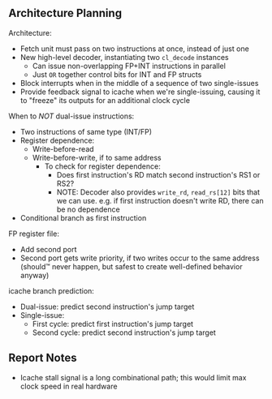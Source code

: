 ## Architecture Planning

Architecture:
- Fetch unit must pass on two instructions at once, instead of just one
- New high-level decoder, instantiating two `cl_decode` instances
  - Can issue non-overlapping FP+INT instructions in parallel
  - Just `OR` together control bits for INT and FP structs
- Block interrupts when in the middle of a sequence of two single-issues
- Provide feedback signal to icache when we're single-issuing, causing it to "freeze" its outputs for an additional clock cycle

When to *NOT* dual-issue instructions:
- Two instructions of same type (INT/FP)
- Register dependence:
  - Write-before-read
  - Write-before-write, if to same address
    - To check for register dependence:
      - Does first instruction's RD match second instruction's RS1 or RS2?
      - NOTE: Decoder also provides `write_rd`, `read_rs[12]` bits that we can use. e.g. if first instruction doesn't write RD, there can be no dependence
- Conditional branch as first instruction

FP register file:
 - Add second port
 - Second port gets write priority, if two writes occur to the same address (should™ never happen, but safest to create well-defined behavior anyway)

icache branch prediction:
- Dual-issue: predict second instruction's jump target
- Single-issue:
  - First cycle: predict first instruction's jump target
  - Second cycle: predict second instruction's jump target


## Report Notes

- Icache stall signal is a long combinational path; this would limit max clock speed in real hardware
